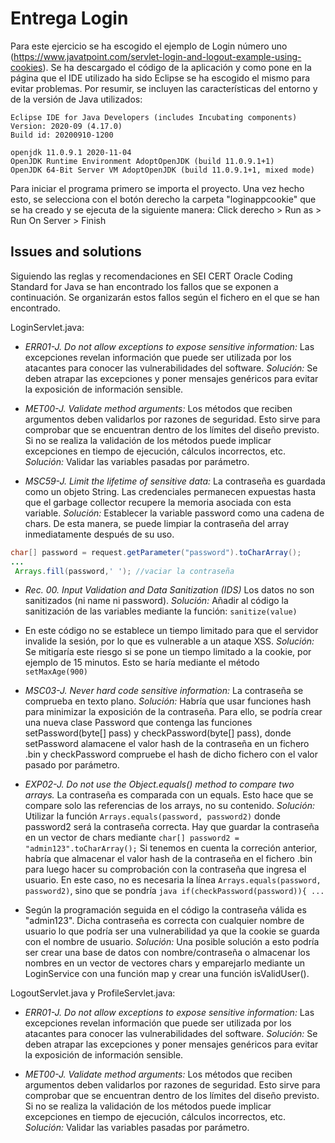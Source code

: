 # Entrega Login

Para este ejercicio se ha escogido el ejemplo de Login número uno (https://www.javatpoint.com/servlet-login-and-logout-example-using-cookies). Se ha descargado el código de la aplicación y como pone en la página que el IDE utilizado ha sido Eclipse se ha escogido el mismo para evitar problemas. Por resumir, se incluyen las características del entorno y de la versión de Java utilizados:

```
Eclipse IDE for Java Developers (includes Incubating components)
Version: 2020-09 (4.17.0)
Build id: 20200910-1200

openjdk 11.0.9.1 2020-11-04
OpenJDK Runtime Environment AdoptOpenJDK (build 11.0.9.1+1)
OpenJDK 64-Bit Server VM AdoptOpenJDK (build 11.0.9.1+1, mixed mode)
```
Para iniciar el programa primero se importa el proyecto. Una vez hecho esto, se selecciona con el botón derecho la carpeta "loginappcookie" que se ha creado y se ejecuta de la siguiente manera: Click derecho > Run as > Run On Server > Finish

## Issues and solutions
Siguiendo las reglas y recomendaciones en SEI CERT Oracle Coding Standard for Java se han encontrado los fallos que se exponen a continuación. Se organizarán estos fallos según el fichero en el que se han encontrado. 

LoginServlet.java:
- *ERR01-J. Do not allow exceptions to expose sensitive information:* Las excepciones revelan información que puede ser utilizada por los atacantes para conocer las vulnerabilidades del software. *Solución:* Se deben atrapar las excepciones y poner mensajes genéricos para evitar la exposición de información sensible.

- *MET00-J. Validate method arguments:* Los métodos que reciben argumentos deben validarlos por razones de seguridad. Esto sirve para comprobar que se encuentran dentro de los límites del diseño previsto. Si no se realiza la validación de los métodos puede implicar excepciones en tiempo de ejecución, cálculos incorrectos, etc.  *Solución:* Validar las variables pasadas por parámetro.

- *MSC59-J. Limit the lifetime of sensitive data:* La contraseña es guardada como un objeto String. Las credenciales permanecen expuestas hasta que el garbage collector recupere la memoria asociada con esta variable. *Solución:* Establecer la variable password como una cadena de chars. De esta manera, se puede limpiar la contraseña del array inmediatamente después de su uso.
```java 
char[] password = request.getParameter("password").toCharArray();
...
 Arrays.fill(password,' '); //vaciar la contraseña
```
- *Rec. 00. Input Validation and Data Sanitization (IDS)* Los datos no son sanitizados (ni name ni password). *Solución:* Añadir al código la sanitización de las variables mediante la función: ```sanitize(value)```

- En este código no se establece un tiempo limitado para que el servidor invalide la sesión, por lo que es vulnerable a un ataque XSS. *Solución:* Se mitigaría este riesgo si se pone un tiempo limitado a la cookie, por ejemplo de 15 minutos. Esto se haría mediante el método ``` setMaxAge(900)```

- *MSC03-J. Never hard code sensitive information:* La contraseña se comprueba en texto plano. *Solución:* Habría que usar funciones hash para minimizar la exposición de la contraseña. Para ello, se podría crear una nueva clase Password que contenga las funciones setPassword(byte[] pass) y checkPassword(byte[] pass), donde  setPassword alamacene el valor hash de la contraseña en un fichero .bin y checkPassword compruebe el hash de dicho fichero con el valor pasado por parámetro.

- *EXP02-J. Do not use the Object.equals() method to compare two arrays.* La contraseña es comparada con un equals. Esto hace que se compare solo las referencias de los arrays, no su contenido. *Solución:* Utilizar la función ```Arrays.equals(password, password2)``` donde password2 será la contraseña correcta. Hay que guardar la contraseña en un vector de chars mediante ```char[] password2 = "admin123".toCharArray();``` Si tenemos en cuenta la correción anterior, habría que almacenar el valor hash de la contraseña en el fichero .bin para luego hacer su comprobación con la contraseña que ingresa el usuario. En este caso, no es necesaria la línea ```Arrays.equals(password, password2)```, sino que se pondría ```java if(checkPassword(password)){ ... ```

- Según la programación seguida en el código la contraseña válida es "admin123". Dicha contraseña es correcta con cualquier nombre de usuario lo que podría ser una vulnerabilidad ya que la cookie se guarda con el nombre de usuario. *Solución:* Una posible solución a esto podría ser crear una base de datos con nombre/contraseña o almacenar los nombres en un vector de vectores chars y emparejarlo mediante un LoginService con una función map y crear una función isValidUser().

LogoutServlet.java y ProfileServlet.java:

- *ERR01-J. Do not allow exceptions to expose sensitive information:* Las excepciones revelan información que puede ser utilizada por los atacantes para conocer las vulnerabilidades del software. *Solución:* Se deben atrapar las excepciones y poner mensajes genéricos para evitar la exposición de información sensible.

- *MET00-J. Validate method arguments:* Los métodos que reciben argumentos deben validarlos por razones de seguridad. Esto sirve para comprobar que se encuentran dentro de los límites del diseño previsto. Si no se realiza la validación de los métodos puede implicar excepciones en tiempo de ejecución, cálculos incorrectos, etc.  *Solución:* Validar las variables pasadas por parámetro.

 

